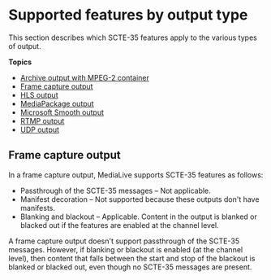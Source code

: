 # Supported features by output type<a name="processing-applicability-by-output-type"></a>

This section describes which SCTE\-35 features apply to the various types of output\. 

**Topics**
+ [Archive output with MPEG\-2 container](archive-output-with-mpeg-2-container.md)
+ [Frame capture output](#framecapture-output)
+ [HLS output](hls-output.md)
+ [MediaPackage output](mediapackage-output.md)
+ [Microsoft Smooth output](ms-smooth-output.md)
+ [RTMP output](adobe-rtmp-output.md)
+ [UDP output](udp-ts-output.md)

## Frame capture output<a name="framecapture-output"></a>

In a frame capture output, MediaLive supports SCTE\-35 features as follows:
+ Passthrough of the SCTE\-35 messages – Not applicable\. 
+ Manifest decoration – Not supported because these outputs don't have manifests\.
+ Blanking and blackout – Applicable\. Content in the output is blanked or blacked out if the features are enabled at the channel level\.

A frame capture output doesn't support passthrough of the SCTE\-35 messages\. However, if blanking or blackout is enabled \(at the channel level\), then content that falls between the start and stop of the blackout is blanked or blacked out, even though no SCTE\-35 messages are present\. 